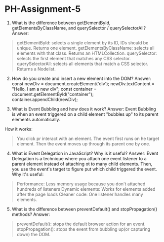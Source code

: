# PH-Assignment-5

1. What is the difference between getElementById, getElementsByClassName, and querySelector / querySelectorAll?
Answer: 
> getElementById: selects a single element by its ID, IDs should be unique. Returns one element.
> getElementsByClassName: selects all elements with that class. Returns an HTMLCollection.
> querySelector: selects the first element that matches any CSS selector.
> querySelectorAll: selects all elements that match a CSS selector. Returns a Nodelist.

2. How do you create and insert a new element into the DOM?
Answer:
const newDiv = document.createElement('div');
newDiv.textContent = "Hello, I am a new div";
const container = document.getElementById("container");
container.appendChild(newDiv);

3. What is Event Bubbling and how does it work?
Answer:
Event Bubbling is when an event triggered on a child element "bubbles up" to its parent elements automatically.

How it works:
> You click pr interact with an element.
>The event first runs on he target element.
> Then the event moves up through its parent one by one.

4. What is Event Delegation in JavaScript? Why is it useful?
Answer:
Event Delegation is a technique where you attach one event listener to a parent element instead of attaching ot to many child elements. Then, you use the event's target to figure put which child triggered the event. 
Why it's useful:
> Performance: Less memory usage because you don't attached hundreds of listeners
> Dynamic elements: Works for elements added after the page loads
> Cleaner code: One listener handles many elements.

5. What is the difference between preventDefault() and stopPropagation() methods?
Answer:
> preventDefault(): stops the default browser action for an event.
> stopPropagation(): stops the event from bubbling up(or capturing down) the DOM.